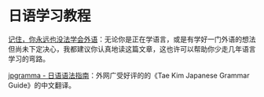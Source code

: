 # 日语学习教程

[记住，你永远也没法学会外语](thoughts-memo-zhihu-564422318.md)：无论你是正在学语言，或是有学好一门外语的想法但尚未下定决心，我都建议你认真地读这篇文章，这也许可以帮助你少走几年语言学习的弯路。

[jpgramma - 日语语法指南](https://res.wokanxing.info/jpgramma/index.html)：外网广受好评的的《Tae Kim Japanese Grammar Guide》的中文翻译。
